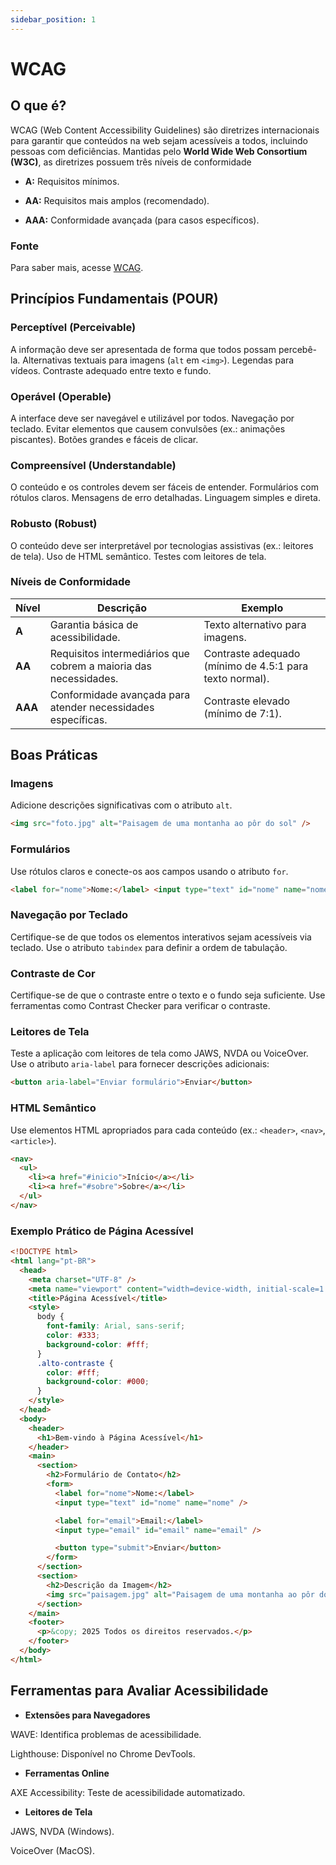 ```yaml
---
sidebar_position: 1
---
```


# WCAG

## O que é?

WCAG (Web Content Accessibility Guidelines) são diretrizes internacionais para garantir que conteúdos na web sejam acessíveis a todos, incluindo pessoas com deficiências. Mantidas pelo **World Wide Web Consortium (W3C)**, as diretrizes possuem três níveis de conformidade

- **A:** Requisitos mínimos.

- **AA:** Requisitos mais amplos (recomendado).

- **AAA:** Conformidade avançada (para casos específicos).

### Fonte

Para saber mais, acesse [WCAG](https://developer.mozilla.org/en-US/docs/Web/Accessibility/Understanding_WCAG).

## Princípios Fundamentais (POUR)

### Perceptível (Perceivable)

A informação deve ser apresentada de forma que todos possam percebê-la. Alternativas textuais para imagens (`alt` em `<img>`). Legendas para vídeos. Contraste adequado entre texto e fundo.

### Operável (Operable)

A interface deve ser navegável e utilizável por todos. Navegação por teclado. Evitar elementos que causem convulsões (ex.: animações piscantes). Botões grandes e fáceis de clicar.

### Compreensível (Understandable)

O conteúdo e os controles devem ser fáceis de entender. Formulários com rótulos claros. Mensagens de erro detalhadas. Linguagem simples e direta.

### Robusto (Robust)

O conteúdo deve ser interpretável por tecnologias assistivas (ex.: leitores de tela). Uso de HTML semântico. Testes com leitores de tela.

### Níveis de Conformidade

| **Nível** | **Descrição**                                                    | **Exemplo**                                             |
| --------- | ---------------------------------------------------------------- | ------------------------------------------------------- |
| **A**     | Garantia básica de acessibilidade.                               | Texto alternativo para imagens.                         |
| **AA**    | Requisitos intermediários que cobrem a maioria das necessidades. | Contraste adequado (mínimo de 4.5:1 para texto normal). |
| **AAA**   | Conformidade avançada para atender necessidades específicas.     | Contraste elevado (mínimo de 7:1).                      |

## Boas Práticas

### Imagens

Adicione descrições significativas com o atributo `alt`.

```html showLineNumbers
<img src="foto.jpg" alt="Paisagem de uma montanha ao pôr do sol" />
```

### Formulários

Use rótulos claros e conecte-os aos campos usando o atributo `for`.

```html showLineNumbers
<label for="nome">Nome:</label> <input type="text" id="nome" name="nome" />
```

### Navegação por Teclado

Certifique-se de que todos os elementos interativos sejam acessíveis via teclado. Use o atributo `tabindex` para definir a ordem de tabulação.

### Contraste de Cor

Certifique-se de que o contraste entre o texto e o fundo seja suficiente. Use ferramentas como Contrast Checker para verificar o contraste.

### Leitores de Tela

Teste a aplicação com leitores de tela como JAWS, NVDA ou VoiceOver. Use o atributo `aria-label` para fornecer descrições adicionais:

```html showLineNumbers
<button aria-label="Enviar formulário">Enviar</button>
```

### HTML Semântico

Use elementos HTML apropriados para cada conteúdo (ex.: `<header>`, `<nav>`, `<article>`).

```html showLineNumbers
<nav>
  <ul>
    <li><a href="#inicio">Início</a></li>
    <li><a href="#sobre">Sobre</a></li>
  </ul>
</nav>
```

### Exemplo Prático de Página Acessível

```html showLineNumbers
<!DOCTYPE html>
<html lang="pt-BR">
  <head>
    <meta charset="UTF-8" />
    <meta name="viewport" content="width=device-width, initial-scale=1.0" />
    <title>Página Acessível</title>
    <style>
      body {
        font-family: Arial, sans-serif;
        color: #333;
        background-color: #fff;
      }
      .alto-contraste {
        color: #fff;
        background-color: #000;
      }
    </style>
  </head>
  <body>
    <header>
      <h1>Bem-vindo à Página Acessível</h1>
    </header>
    <main>
      <section>
        <h2>Formulário de Contato</h2>
        <form>
          <label for="nome">Nome:</label>
          <input type="text" id="nome" name="nome" />

          <label for="email">Email:</label>
          <input type="email" id="email" name="email" />

          <button type="submit">Enviar</button>
        </form>
      </section>
      <section>
        <h2>Descrição da Imagem</h2>
        <img src="paisagem.jpg" alt="Paisagem de uma montanha ao pôr do sol" />
      </section>
    </main>
    <footer>
      <p>&copy; 2025 Todos os direitos reservados.</p>
    </footer>
  </body>
</html>
```

## Ferramentas para Avaliar Acessibilidade

- **Extensões para Navegadores**

WAVE: Identifica problemas de acessibilidade.

Lighthouse: Disponível no Chrome DevTools.

- **Ferramentas Online**

AXE Accessibility: Teste de acessibilidade automatizado.

- **Leitores de Tela**

JAWS, NVDA (Windows).

VoiceOver (MacOS).
